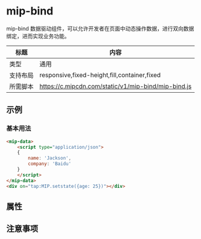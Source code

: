 # mip-bind

mip-bind 数据驱动组件，可以允许开发者在页面中动态操作数据，进行双向数据绑定，进而实现业务功能。

标题|内容
----|----
类型|通用
支持布局|responsive,fixed-height,fill,container,fixed
所需脚本|https://c.mipcdn.com/static/v1/mip-bind/mip-bind.js

## 示例

### 基本用法
```html
<mip-data>
	<script type="application/json">
	{
		name: 'Jackson',
		company: 'Baidu'
	}
	</script>
</mip-data>
<div on="tap:MIP.setstate({age: 25})"></div>
```

## 属性

## 注意事项
